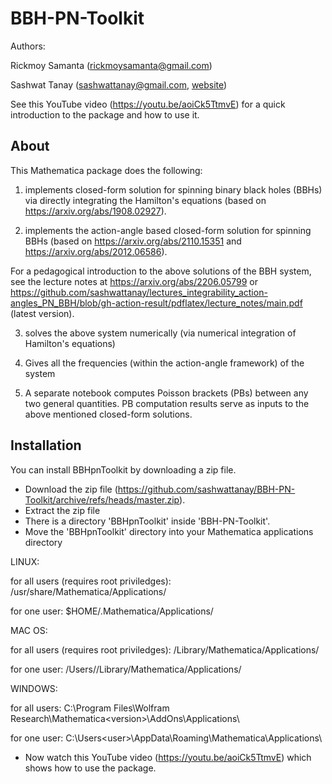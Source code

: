 # BBH-PN-Toolkit

Authors: 

Rickmoy Samanta (rickmoysamanta@gmail.com)

Sashwat Tanay (sashwattanay@gmail.com, [website](https://sashwattanay.github.io/sashwat_site/))

See this YouTube video (https://youtu.be/aoiCk5TtmvE) for a quick introduction to the package and how to use it.

## About

This Mathematica package does the following:

1. implements closed-form solution for spinning binary black holes (BBHs) via directly integrating the Hamilton's equations (based on https://arxiv.org/abs/1908.02927).

2. implements the action-angle based closed-form solution for spinning BBHs (based on https://arxiv.org/abs/2110.15351 and https://arxiv.org/abs/2012.06586).

For a pedagogical introduction to the above solutions of the BBH system, see the lecture notes at https://arxiv.org/abs/2206.05799 or https://github.com/sashwattanay/lectures_integrability_action-angles_PN_BBH/blob/gh-action-result/pdflatex/lecture_notes/main.pdf (latest version).

3. solves the above system numerically (via numerical integration of Hamilton's equations)

4. Gives all the frequencies (within the action-angle framework) of the system

5. A separate notebook computes Poisson brackets (PBs) between any two general quantities. PB computation results serve as inputs to the above mentioned closed-form solutions.



## Installation

You can install BBHpnToolkit by downloading a zip file.

- Download the zip file (https://github.com/sashwattanay/BBH-PN-Toolkit/archive/refs/heads/master.zip).
- Extract the zip file
- There is a directory 'BBHpnToolkit' inside 'BBH-PN-Toolkit'.
- Move the 'BBHpnToolkit' directory into your Mathematica applications directory


LINUX: 

for all users (requires root priviledges): /usr/share/Mathematica/Applications/

for one user: $HOME/.Mathematica/Applications/
   
MAC OS: 

for all users (requires root priviledges): /Library/Mathematica/Applications/

for one user: /Users/<user>/Library/Mathematica/Applications/
  
WINDOWS: 
   
for all users: C:\Program Files\Wolfram Research\Mathematica\<version>\AddOns\Applications\
   
for one user: C:\Users\<user>\AppData\Roaming\Mathematica\Applications\
  
- Now watch this YouTube video (https://youtu.be/aoiCk5TtmvE) which shows how to use the package.
